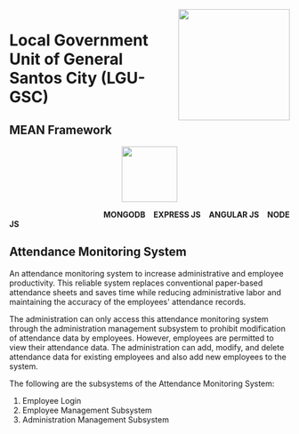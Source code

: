 <img src="https://i.ibb.co/MhNQvVR/299211915-5142625642530903-6278599487797217653-n.jpg" align="right" width="200" height="200"/>

# Local Government Unit of General Santos City (LGU-GSC)

## MEAN Framework 
<p align="center" width="100%">
<img src= "https://www.wildnettechnologies.com/wp-content/uploads/2018/04/mean-stack-2.png" width="auto" height="100">
</p>

&emsp; &emsp; &emsp; &emsp; &emsp; &emsp; &emsp; &emsp; &emsp; &nbsp; **MONGODB** &ensp; **EXPRESS JS** &ensp; **ANGULAR JS** &ensp; **NODE JS**


## Attendance Monitoring System
An attendance monitoring system to increase administrative and employee productivity. This reliable system replaces conventional paper-based attendance sheets and saves time while reducing administrative labor and maintaining the accuracy of the employees' attendance records.

The administration can only access this attendance monitoring system through the administration management subsystem to prohibit modification of attendance data by employees. However, employees are permitted to view their attendance data.
The administration can add, modify, and delete attendance data for existing employees and also add new employees to the system.

The following are the subsystems of the Attendance Monitoring System:
1. Employee Login
2. Employee Management Subsystem
3. Administration Management Subsystem
